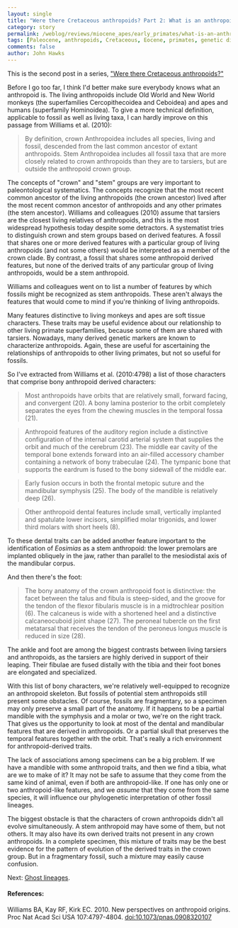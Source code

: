 ```yaml
---
layout: single 
title: "Were there Cretaceous anthropoids? Part 2: What is an anthropoid?" 
category: story
permalink: /weblog/reviews/miocene_apes/early_primates/what-is-an-anthropoid-2010.html
tags: [Paleocene, anthropoids, Cretaceous, Eocene, primates, genetic divergence] 
comments: false 
author: John Hawks 
---
```


This is the second post in a series, <a href="http://johnhawks.net/weblog/reviews/miocene_apes/early_primates/cretaceous-primates-2010.html">"Were there Cretaceous anthropoids?"</a> 

Before I go too far, I think I'd better make sure everybody knows what an anthropoid is. The living anthropoids include Old World and New World monkeys (the superfamilies Cercopithecoidea and Ceboidea) and apes and humans (superfamily Hominoidea). To give a more technical definition, applicable to fossil as well as living taxa, I can hardly improve on this passage from Williams et al. (2010): 

<blockquote>By definition, crown Anthropoidea includes all species, living and fossil, descended from the last common ancestor of extant anthropoids. Stem Anthropoidea includes all fossil taxa that are more closely related to crown anthropoids than they are to tarsiers, but are outside the anthropoid crown group. </blockquote>

The concepts of "crown" and "stem" groups are very important to paleontological systematics. The concepts recognize that the most recent common ancestor of the living anthropoids (the crown ancestor) lived after the most recent common ancestor of anthropoids and any other primates (the stem ancestor). Williams and colleagues (2010) assume that tarsiers are the closest living relatives of anthropoids, and this is the most widespread hypothesis today despite some detractors. A systematist tries to distinguish crown and stem groups based on derived features. A fossil that shares one or more derived features with a particular group of living anthropoids (and not some others) would be interpreted as a member of the crown clade. By contrast, a fossil that shares some anthropoid derived features, but none of the derived traits of any particular group of living anthropoids, would be a stem anthropoid. 

Williams and colleagues went on to list a number of features by which fossils might be recognized as stem anthropoids. These aren't always the features that would come to mind if you're thinking of living anthropoids. 

Many features distinctive to living monkeys and apes are soft tissue characters. These traits may be useful evidence about our relationship to other living primate superfamilies, because some of them are shared with tarsiers. Nowadays, many derived genetic markers are known to characterize anthropoids. Again, these are useful for ascertaining the relationships of anthropoids to other living primates, but not so useful for fossils. 

So I've extracted from Williams et al. (2010:4798) a list of those characters that comprise bony anthropoid derived characters: 

<blockquote>Most anthropoids have orbits that are relatively small, forward facing, and convergent (20). A bony lamina posterior to the orbit completely separates the eyes from the chewing muscles in the temporal fossa (21).</blockquote>

<blockquote>Anthropoid features of the auditory region include a distinctive configuration of the internal carotid arterial system that supplies the orbit and much of the cerebrum (23). The middle ear cavity of the temporal bone extends forward into an air-filled accessory chamber containing a network of bony trabeculae (24). The tympanic bone that supports the eardrum is fused to the bony sidewall of the middle ear. </blockquote>

<blockquote>Early fusion occurs in both the frontal metopic suture and the mandibular symphysis (25). The body of the mandible is relatively deep (26). </blockquote>

<blockquote>Other anthropoid dental features include small, vertically implanted and spatulate lower incisors, simplified molar trigonids, and lower third molars with short heels (8).</blockquote>

To these dental traits can be added another feature important to the identification of <i>Eosimias</i> as a stem anthropoid: the lower premolars are implanted obliquely in the jaw, rather than parallel to the mesiodistal axis of the mandibular corpus. 

And then there's the foot: 

<blockquote>The bony anatomy of the crown anthropoid foot is distinctive: the facet between the talus and fibula is steep-sided, and the groove for the tendon of the flexor fibularis muscle is in a midtrochlear position (6). The calcaneus is wide with a shortened heel and a distinctive calcaneocuboid joint shape (27). The peroneal tubercle on the first metatarsal that receives the tendon of the peroneus longus muscle is reduced in size (28).</blockquote>


The ankle and foot are among the biggest contrasts between living tarsiers and anthropoids, as the tarsiers are highly derived in support of their leaping. Their fibulae are fused distally with the tibia and their foot bones are elongated and specialized. 

With this list of bony characters, we're relatively well-equipped to recognize an anthropoid skeleton. But fossils of potential stem anthropoids still present some obstacles. Of course, fossils are fragmentary, so a specimen may only preserve a small part of the anatomy. If it happens to be a partial mandible with the symphysis and a molar or two, we're on the right track. That gives us the opportunity to look at most of the dental and mandibular features that are derived in anthropoids. Or a partial skull that preserves the temporal features together with the orbit. That's really a rich environment for anthropoid-derived traits.

The lack of associations among specimens can be a big problem. If we have a mandible with some anthropoid traits, and then we find a tibia, what are we to make of it? It may not be safe to assume that they come from the same kind of animal, even if both are anthropoid-like. If one has only one or two anthropoid-like features, and we <i>assume</i> that they come from the same species, it will influence our phylogenetic interpretation of other fossil lineages. 

The biggest obstacle is that the characters of crown anthropoids didn't all evolve simultaneously. A stem anthropoid may have some of them, but not others. It may also have its own derived traits not present in any crown anthropoids. In a complete specimen, this mixture of traits may be the best evidence for the pattern of evolution of the derived traits in the crown group. But in a fragmentary fossil, such a mixture may easily cause confusion. 


Next: <a href="http://johnhawks.net/weblog/reviews/miocene_apes/early_primates/ghost-lineages-2010.html">Ghost lineages</a>.  

<h4>References:</h4>

<p class="cite">Williams BA, Kay RF, Kirk EC. 2010. New perspectives on anthropoid origins. Proc Nat Acad Sci USA 107:4797-4804. <a href="http://dx.doi.org/10.1073/pnas.0908320107">doi:10.1073/pnas.0908320107</a></p>


